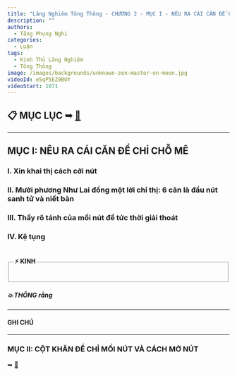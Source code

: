 ```yaml
---
title: "Lăng Nghiêm Tông Thông - CHƯƠNG 2 - MỤC I - NÊU RA CÁI CĂN ĐỂ CHỈ CHỖ MÊ"
description: ""
authors: 
  - Tăng Phụng Nghi
categories:
  - Luận
tags:
  - Kinh Thủ Lăng Nghiêm
  - Tông Thông
image: /images/backgrounds/unknown-zen-master-on-moon.jpg
videoId: e5qP5EZ9BUY
videoStart: 1071
---
```


<h2>📋 MỤC LỤC ➥ <a href="/interpretations/lang-nghiem-tong-thong-muc-luc">🔗</a></h2>

<hr class="blog-rule" />

## MỤC I: NÊU RA CÁI CĂN ĐỂ CHỈ CHỖ MÊ

### I. Xin khai thị cách cởi nút

### II. Mười phương Như Lai đồng một lời chỉ thị: 6 căn là đầu nút sanh tử và niết bàn

### III. Thấy rõ tánh của mối nút để tức thời giải thoát

### IV. Kệ tụng

<fieldset>
<legend><h4>⚡️ KINH</h4></legend>
<div style="color: var(--color-accent-darkorange)">

</div>
</fieldset>
<h5>💥 THÔNG rằng</h5>

<hr class="blog-rule" />

#### GHI CHÚ

[^1]: ⭐️

<hr class="blog-rule" />

### MỤC II: CỘT KHĂN ĐỂ CHỈ MỐI NÚT VÀ CÁCH MỞ NÚT 
➥ [🔗](/interpretations/lang-nghiem-tong-thong-chuong-2-muc-2-cot-khan-de-chi-moi-nut-va-cach-mo-nut)
